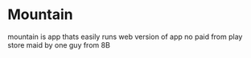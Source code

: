 # Mountain 
mountain is app thats easily runs web version of app no paid from play store maid by one guy from 8B 
